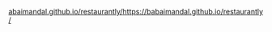 [abaimandal.github.io/restaurantly/](https://babaimandal.github.io/restaurantly/)https://babaimandal.github.io/restaurantly/
